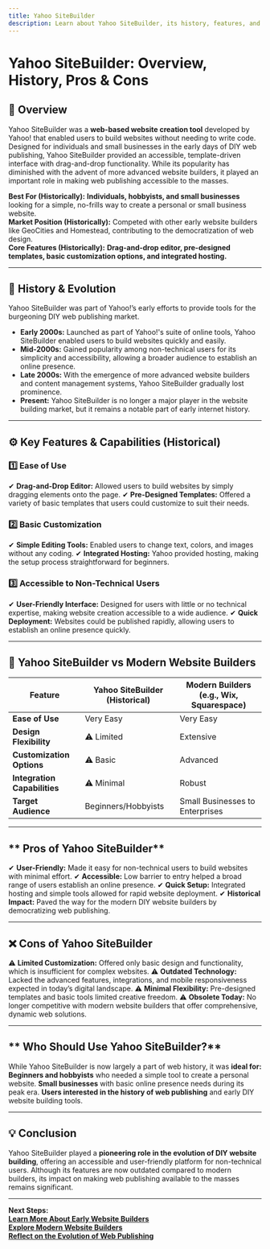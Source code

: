 ```yaml
---
title: Yahoo SiteBuilder
description: Learn about Yahoo SiteBuilder, its history, features, and its role as one of the early website building tools.
---
```


# **Yahoo SiteBuilder: Overview, History, Pros & Cons**

## **📌 Overview**  
Yahoo SiteBuilder was a **web-based website creation tool** developed by Yahoo! that enabled users to build websites without needing to write code. Designed for individuals and small businesses in the early days of DIY web publishing, Yahoo SiteBuilder provided an accessible, template-driven interface with drag-and-drop functionality. While its popularity has diminished with the advent of more advanced website builders, it played an important role in making web publishing accessible to the masses.

 **Best For (Historically):** **Individuals, hobbyists, and small businesses** looking for a simple, no-frills way to create a personal or small business website.  
 **Market Position (Historically):** Competed with other early website builders like GeoCities and Homestead, contributing to the democratization of web design.  
 **Core Features (Historically):** **Drag-and-drop editor, pre-designed templates, basic customization options, and integrated hosting.**

---

## **📜 History & Evolution**  
Yahoo SiteBuilder was part of Yahoo!’s early efforts to provide tools for the burgeoning DIY web publishing market.

- **Early 2000s:** Launched as part of Yahoo!'s suite of online tools, Yahoo SiteBuilder enabled users to build websites quickly and easily.
- **Mid-2000s:** Gained popularity among non-technical users for its simplicity and accessibility, allowing a broader audience to establish an online presence.
- **Late 2000s:** With the emergence of more advanced website builders and content management systems, Yahoo SiteBuilder gradually lost prominence.
- **Present:** Yahoo SiteBuilder is no longer a major player in the website building market, but it remains a notable part of early internet history.

---

## **⚙️ Key Features & Capabilities (Historical)**

### **1️⃣ Ease of Use**
✔ **Drag-and-Drop Editor:** Allowed users to build websites by simply dragging elements onto the page.
✔ **Pre-Designed Templates:** Offered a variety of basic templates that users could customize to suit their needs.

### **2️⃣ Basic Customization**
✔ **Simple Editing Tools:** Enabled users to change text, colors, and images without any coding.
✔ **Integrated Hosting:** Yahoo provided hosting, making the setup process straightforward for beginners.

### **3️⃣ Accessible to Non-Technical Users**
✔ **User-Friendly Interface:** Designed for users with little or no technical expertise, making website creation accessible to a wide audience.
✔ **Quick Deployment:** Websites could be published rapidly, allowing users to establish an online presence quickly.

---

## **🔄 Yahoo SiteBuilder vs Modern Website Builders**

| Feature                   | Yahoo SiteBuilder (Historical) | Modern Builders (e.g., Wix, Squarespace) |
|---------------------------|--------------------------------|------------------------------------------|
| **Ease of Use**           |  Very Easy                   |  Very Easy                             |
| **Design Flexibility**    | ⚠ Limited                     |  Extensive                             |
| **Customization Options** | ⚠ Basic                       |  Advanced                              |
| **Integration Capabilities** | ⚠ Minimal                  |  Robust                                |
| **Target Audience**       |  Beginners/Hobbyists         |  Small Businesses to Enterprises       |

---

## ** Pros of Yahoo SiteBuilder**
✔ **User-Friendly:** Made it easy for non-technical users to build websites with minimal effort.
✔ **Accessible:** Low barrier to entry helped a broad range of users establish an online presence.
✔ **Quick Setup:** Integrated hosting and simple tools allowed for rapid website deployment.
✔ **Historical Impact:** Paved the way for the modern DIY website builders by democratizing web publishing.

---

## **❌ Cons of Yahoo SiteBuilder**
⚠ **Limited Customization:** Offered only basic design and functionality, which is insufficient for complex websites.
⚠ **Outdated Technology:** Lacked the advanced features, integrations, and mobile responsiveness expected in today’s digital landscape.
⚠ **Minimal Flexibility:** Pre-designed templates and basic tools limited creative freedom.
⚠ **Obsolete Today:** No longer competitive with modern website builders that offer comprehensive, dynamic web solutions.

---

## ** Who Should Use Yahoo SiteBuilder?**
While Yahoo SiteBuilder is now largely a part of web history, it was **ideal for:**
 **Beginners and hobbyists** who needed a simple tool to create a personal website.
 **Small businesses** with basic online presence needs during its peak era.
 **Users interested in the history of web publishing** and early DIY website building tools.

---

## **💡 Conclusion**
Yahoo SiteBuilder played a **pioneering role in the evolution of DIY website building**, offering an accessible and user-friendly platform for non-technical users. Although its features are now outdated compared to modern builders, its impact on making web publishing available to the masses remains significant.

---

 **Next Steps:**  
 **[Learn More About Early Website Builders](https://en.wikipedia.org/wiki/Yahoo_SiteBuilder)**  
 **[Explore Modern Website Builders](#)**  
 **[Reflect on the Evolution of Web Publishing](#)**
